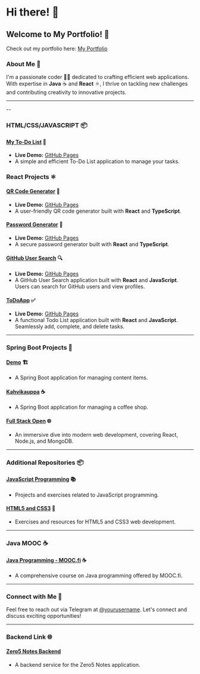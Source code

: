 # Hi there! 👋

## Welcome to My Portfolio! 🎉
Check out my portfolio here: [My Portfolio](https://shahtaa.github.io/my-portfolio)

### About Me 💼
I'm a passionate coder 👨‍💻 dedicated to crafting efficient web applications. With expertise in **Java** ☕ and **React** ⚛️, I thrive on tackling new challenges and contributing creativity to innovative projects.

---
--

### HTML/CSS/JAVASCRIPT 📦

#### [My To-Do List](https://github.com/shahtaa/myToDoList) 📝
- **Live Demo:** [GitHub Pages](https://shahtaa.github.io/myToDoList/)
- A simple and efficient To-Do List application to manage your tasks.

### React Projects ⚛️

#### [QR Code Generator](https://github.com/shahtaa/wifi-qr-generator) 📱
- **Live Demo:** [GitHub Pages](https://shahtaa.github.io/wifi-qr-generator/)
- A user-friendly QR code generator built with **React** and **TypeScript**.

#### [Password Generator](https://github.com/Shahtaa/password-generator) 🔐
- **Live Demo:** [GitHub Pages](https://shahtaa.github.io/password-generator/)
- A secure password generator built with **React** and **TypeScript**.

#### [GitHub User Search](https://github.com/Shahtaa/github-user-search-app) 🔍
- **Live Demo:** [GitHub Pages](https://shahtaa.github.io/github-user-search-app/)
- A GitHub User Search application built with **React** and **JavaScript**. Users can search for GitHub users and view profiles.

#### [ToDoApp](https://github.com/Shahtaa/todoapp) ✅
- **Live Demo:** [GitHub Pages](https://shahtaa.github.io/todoapp/)
- A functional Todo List application built with **React** and **JavaScript**. Seamlessly add, complete, and delete tasks.


---

### Spring Boot Projects 🚀

#### [Demo](https://github.com/Shahtaa/demo) 🏗️
- A Spring Boot application for managing content items.

#### [Kahvikauppa](https://github.com/Shahtaa/kahvikauppa) ☕
- A Spring Boot application for managing a coffee shop.

#### [Full Stack Open](https://github.com/Shahtaa/hy-fullstack-part-1) 🌐
- An immersive dive into modern web development, covering React, Node.js, and MongoDB.

---

### Additional Repositories 📦

#### [JavaScript Programming](https://github.com/Shahtaa/javascript-ohjelmointi) 📚
- Projects and exercises related to JavaScript programming.

#### [HTML5 and CSS3](https://github.com/Shahtaa/html5-ja-css3) 🎨
- Exercises and resources for HTML5 and CSS3 web development.

---

### Java MOOC ☕

#### [Java Programming - MOOC.fi](https://github.com/Shahtaa/hbc-java23S) ☕
- A comprehensive course on Java programming offered by MOOC.fi.

---

### Connect with Me 📱

Feel free to reach out via Telegram at [@yourusername](https://t.me/yourusername). Let's connect and discuss exciting opportunities!

---

### Backend Link 🌐

#### [Zero5 Notes Backend](https://zero5-notes-backend.onrender.com)
- A backend service for the Zero5 Notes application.
